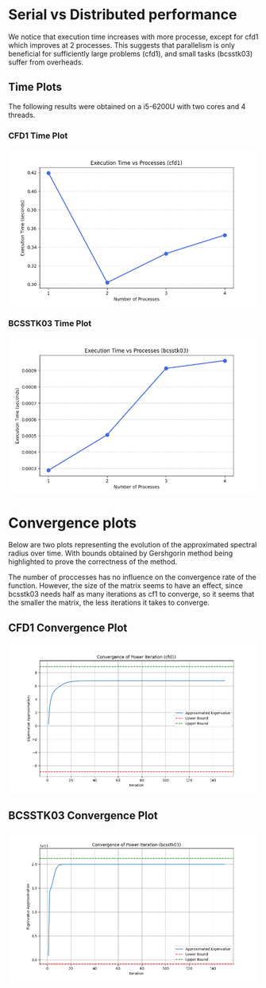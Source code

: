 # Serial vs Distributed performance
We notice that execution time increases with more processe, except for cfd1 which improves at 2 processes. This suggests that parallelism is only beneficial for sufficiently large problems (cfd1), and small tasks (bcsstk03) suffer from overheads.

## Time Plots

The following results were obtained on a i5-6200U with two cores and 4 threads.
### CFD1 Time Plot
![CFD1 Time Plot](plots/strong_scaling_cfd.png)

### BCSSTK03 Time Plot
![BCSSTK03 Time Plot](plots/strong_scaling_bcsstk.png)

# Convergence plots
Below are two plots representing the evolution of the approximated spectral radius over time. With bounds obtained by Gershgorin method being highlighted to prove the correctness of the method.

The number of proccesses has no influence on the convergence rate of the function. However, the size of the matrix seems to have an effect, since bcsstk03 needs half as many iterations as cf1 to converge, so it seems that the smaller the matrix, the less iterations it takes to converge.

## CFD1 Convergence Plot
![CFD1 Time Plot](plots/convergence_cfd.png)

## BCSSTK03 Convergence Plot
![BCSSTK03 Time Plot](plots/convergence_bcsstk.png)